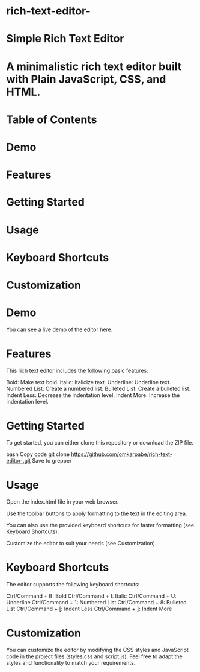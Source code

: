 # rich-text-editor-

# Simple Rich Text Editor
# A minimalistic rich text editor built with Plain JavaScript, CSS, and HTML.

# Table of Contents
# Demo
# Features
# Getting Started
# Usage
# Keyboard Shortcuts
# Customization

# Demo
You can see a live demo of the editor here.

# Features
This rich text editor includes the following basic features:

Bold: Make text bold.
Italic: Italicize text.
Underline: Underline text.
Numbered List: Create a numbered list.
Bulleted List: Create a bulleted list.
Indent Less: Decrease the indentation level.
Indent More: Increase the indentation level.

# Getting Started
To get started, you can either clone this repository or download the ZIP file.

bash
Copy code
git clone https://github.com/omkarpabe/rich-text-editor-.git
Save to grepper

# Usage
Open the index.html file in your web browser.

Use the toolbar buttons to apply formatting to the text in the editing area.

You can also use the provided keyboard shortcuts for faster formatting (see Keyboard Shortcuts).

Customize the editor to suit your needs (see Customization).

# Keyboard Shortcuts
The editor supports the following keyboard shortcuts:

Ctrl/Command + B: Bold
Ctrl/Command + I: Italic
Ctrl/Command + U: Underline
Ctrl/Command + 1: Numbered List
Ctrl/Command + 8: Bulleted List
Ctrl/Command + [: Indent Less
Ctrl/Command + ]: Indent More

# Customization
You can customize the editor by modifying the CSS styles and JavaScript code in the project files (styles.css and script.js). Feel free to adapt the styles and functionality to match your requirements.